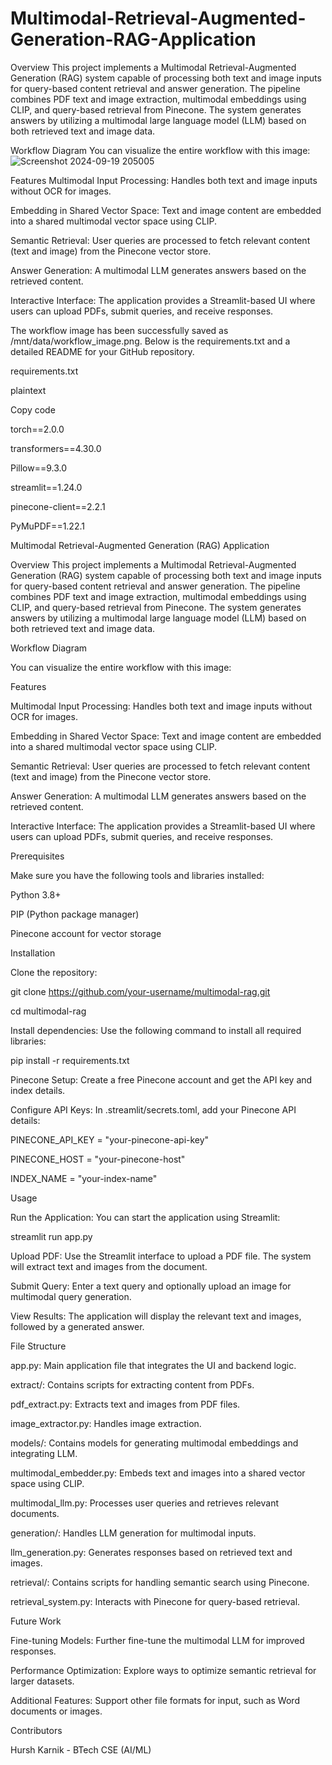 # Multimodal-Retrieval-Augmented-Generation-RAG-Application


Overview
This project implements a Multimodal Retrieval-Augmented Generation (RAG) system capable of processing both text and image inputs for query-based content retrieval and answer generation. The pipeline combines PDF text and image extraction, multimodal embeddings using CLIP, and query-based retrieval from Pinecone. The system generates answers by utilizing a multimodal large language model (LLM) based on both retrieved text and image data.

Workflow Diagram
You can visualize the entire workflow with this image:
![Screenshot 2024-09-19 205005](https://github.com/user-attachments/assets/70368b2c-7c65-4be5-85a1-8c457451655d)

Features
Multimodal Input Processing: Handles both text and image inputs without OCR for images.

Embedding in Shared Vector Space: Text and image content are embedded into a shared multimodal vector space using CLIP.

Semantic Retrieval: User queries are processed to fetch relevant content (text and image) from the Pinecone vector store.

Answer Generation: A multimodal LLM generates answers based on the retrieved content.

Interactive Interface: The application provides a Streamlit-based UI where users can upload PDFs, submit queries, and receive responses.


The workflow image has been successfully saved as /mnt/data/workflow_image.png. Below is the requirements.txt and a detailed README for your GitHub repository.

requirements.txt

plaintext

Copy code

torch==2.0.0

transformers==4.30.0

Pillow==9.3.0

streamlit==1.24.0

pinecone-client==2.2.1

PyMuPDF==1.22.1


Multimodal Retrieval-Augmented Generation (RAG) Application

Overview
This project implements a Multimodal Retrieval-Augmented Generation (RAG) system capable of processing both text and image inputs for query-based content retrieval and answer generation. The pipeline combines PDF text and image extraction, multimodal embeddings using CLIP, and query-based retrieval from Pinecone. The system generates answers by utilizing a multimodal large language model (LLM) based on both retrieved text and image data.

Workflow Diagram

You can visualize the entire workflow with this image:

Features

Multimodal Input Processing: Handles both text and image inputs without OCR for images.

Embedding in Shared Vector Space: Text and image content are embedded into a shared multimodal vector space using CLIP.

Semantic Retrieval: User queries are processed to fetch relevant content (text and image) from the Pinecone vector store.

Answer Generation: A multimodal LLM generates answers based on the retrieved content.

Interactive Interface: The application provides a Streamlit-based UI where users can upload PDFs, submit queries, and receive responses.

Prerequisites

Make sure you have the following tools and libraries installed:

Python 3.8+

PIP (Python package manager)

Pinecone account for vector storage

Installation

Clone the repository:

git clone https://github.com/your-username/multimodal-rag.git

cd multimodal-rag

Install dependencies: Use the following command to install all required libraries:

pip install -r requirements.txt

Pinecone Setup: Create a free Pinecone account and get the API key and index details.

Configure API Keys: In .streamlit/secrets.toml, add your Pinecone API details:

PINECONE_API_KEY = "your-pinecone-api-key"

PINECONE_HOST = "your-pinecone-host"

INDEX_NAME = "your-index-name"

Usage

Run the Application: You can start the application using Streamlit:

streamlit run app.py

Upload PDF: Use the Streamlit interface to upload a PDF file. The system will extract text and images from the document.

Submit Query: Enter a text query and optionally upload an image for multimodal query generation.

View Results: The application will display the relevant text and images, followed by a generated answer.


File Structure

app.py: Main application file that integrates the UI and backend logic.

extract/: Contains scripts for extracting content from PDFs.

pdf_extract.py: Extracts text and images from PDF files.

image_extractor.py: Handles image extraction.

models/: Contains models for generating multimodal embeddings and integrating LLM.

multimodal_embedder.py: Embeds text and images into a shared vector space using CLIP.

multimodal_llm.py: Processes user queries and retrieves relevant documents.

generation/: Handles LLM generation for multimodal inputs.

llm_generation.py: Generates responses based on retrieved text and images.

retrieval/: Contains scripts for handling semantic search using Pinecone.

retrieval_system.py: Interacts with Pinecone for query-based retrieval.


Future Work

Fine-tuning Models: Further fine-tune the multimodal LLM for improved responses.

Performance Optimization: Explore ways to optimize semantic retrieval for larger datasets.

Additional Features: Support other file formats for input, such as Word documents or images.

Contributors

Hursh Karnik - BTech CSE (AI/ML)

